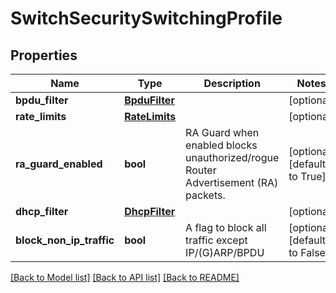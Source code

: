 # SwitchSecuritySwitchingProfile

## Properties
Name | Type | Description | Notes
------------ | ------------- | ------------- | -------------
**bpdu_filter** | [**BpduFilter**](BpduFilter.md) |  | [optional] 
**rate_limits** | [**RateLimits**](RateLimits.md) |  | [optional] 
**ra_guard_enabled** | **bool** | RA Guard when enabled blocks unauthorized/rogue Router Advertisement (RA) packets. | [optional] [default to True]
**dhcp_filter** | [**DhcpFilter**](DhcpFilter.md) |  | [optional] 
**block_non_ip_traffic** | **bool** | A flag to block all traffic except IP/(G)ARP/BPDU | [optional] [default to False]

[[Back to Model list]](../README.md#documentation-for-models) [[Back to API list]](../README.md#documentation-for-api-endpoints) [[Back to README]](../README.md)

